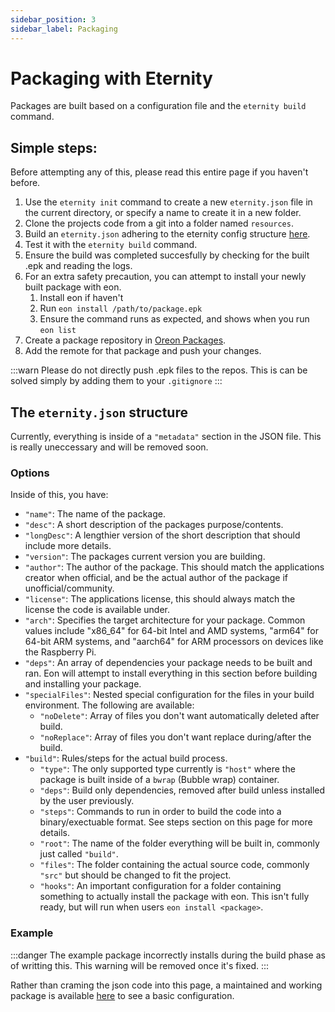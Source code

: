 ```yaml
---
sidebar_position: 3
sidebar_label: Packaging
---
```


# Packaging with Eternity

Packages are built based on a configuration file and the `eternity build` command.

## Simple steps:

Before attempting any of this, please read this entire page if you haven't before.

1. Use the `eternity init` command to create a new `eternity.json` file in the current directory, or specify a name to create it in a new folder.
2. Clone the projects code from a git into a folder named `resources`.
3. Build an `eternity.json` adhering to the eternity config structure [here](#the-eternityjson-structure).
4. Test it with the `eternity build` command.
5. Ensure the build was completed succesfully by checking for the built .epk and reading the logs.
6. For an extra safety precaution, you can attempt to install your newly built package with eon.
    1. Install eon if haven't
    2. Run `eon install /path/to/package.epk`
    3. Ensure the command runs as expected, and shows when you run `eon list`
7. Create a package repository in [Oreon Packages](https://git.oreonproject.org/packages).
8. Add the remote for that package and push your changes.

:::warn
Please do not directly push .epk files to the repos. This is can be solved simply by adding them to your `.gitignore`
:::

## The `eternity.json` structure

Currently, everything is inside of a `"metadata"` section in the JSON file. This is really uneccessary and will be removed soon.

### Options

Inside of this, you have:

- `"name"`: The name of the package.
- `"desc"`: A short description of the packages purpose/contents.
- `"longDesc"`: A lengthier version of the short description that should include more details.
- `"version"`: The packages current version you are building.
- `"author"`: The author of the package. This should match the applications creator when official, and be the actual author of the package if unofficial/community.
- `"license"`: The applications license, this should always match the license the code is available under.
- `"arch"`: Specifies the target architecture for your package. Common values include "x86_64" for 64-bit Intel and AMD systems, "arm64" for 64-bit ARM systems, and "aarch64" for ARM processors on devices like the Raspberry Pi.
- `"deps"`: An array of dependencies your package needs to be built and ran. Eon will attempt to install everything in this section before building and installing your package.
- `"specialFiles"`: Nested special configuration for the files in your build environment. The following are available:
    - `"noDelete"`: Array of files you don't want automatically deleted after build.
    - `"noReplace"`: Array of files you don't want replace during/after the build.
- `"build"`: Rules/steps for the actual build process.
    - `"type"`: The only supported type currently is `"host"` where the package is built inside of a `bwrap` (Bubble wrap) container.
    - `"deps"`: Build only dependencies, removed after build unless installed by the user previously.
    - `"steps"`: Commands to run in order to build the code into a binary/exectuable format. See steps section on this page for more details.
    - `"root"`: The name of the folder everything will be built in, commonly just called `"build"`.
    - `"files"`: The folder containing the actual source code, commonly `"src"` but should be changed to fit the project.
    - `"hooks"`: An important configuration for a folder containing something to actually install the package with eon. This isn't fully ready, but will run when users `eon install <package>`.

### Example

:::danger
The example package incorrectly installs during the build phase as of writting this. This warning will be removed once it's fixed.
:::

Rather than craming the json code into this page, a maintained and working package is available [here](https://git.oreonproject.org/fluffy/test-package) to see a basic configuration.

